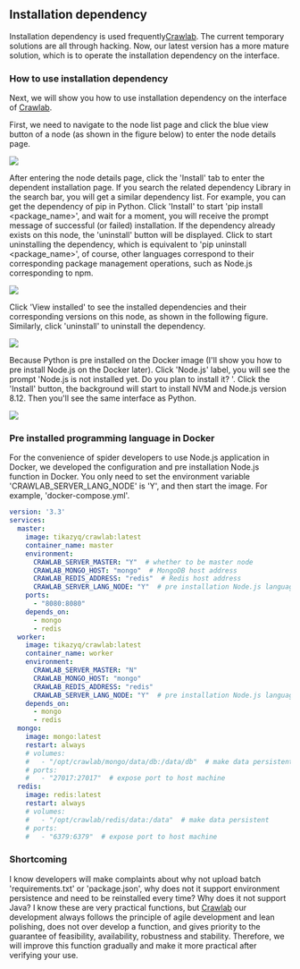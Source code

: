 ## Installation dependency

Installation dependency is used frequently[Crawlab](https://github.com/crawlab-team/crawlab). The current temporary solutions are all through hacking. Now, our latest version has a more mature solution, which is to operate the installation dependency on the interface.

### How to use installation dependency

Next, we will show you how to use installation dependency on the interface of [Crawlab](https://github.com/crawlab-team/crawlab).

First, we need to navigate to the node list page and click the blue view button of a node (as shown in the figure below) to enter the node details page.

![](http://static-docs.crawlab.cn/node-list.png)

After entering the node details page, click the 'Install' tab to enter the dependent installation page. If you search the related dependency Library in the search bar, you will get a similar dependency list. For example, you can get the dependency of pip in Python. Click 'Install' to start 'pip install <package_name>', and wait for a moment, you will receive the prompt message of successful (or failed) installation. If the dependency already exists on this node, the 'uninstall' button will be displayed. Click to start uninstalling the dependency, which is equivalent to 'pip uninstall <package_name>',  of course, other languages correspond to their corresponding package management operations, such as Node.js corresponding to npm.

![](http://static-docs.crawlab.cn/node-detail-installation.png)

Click 'View installed' to see the installed dependencies and their corresponding versions on this node, as shown in the following figure. Similarly, click 'uninstall' to uninstall the dependency.

![](http://static-docs.crawlab.cn/node-detail-installation-existing.png)

Because Python is pre installed on the Docker image (I'll show you how to pre install Node.js on the Docker later). Click 'Node.js' label, you will see the prompt 'Node.js is not installed yet. Do you plan to install it? '. Click the 'Install' button, the background will start to install NVM and Node.js version 8.12. Then you'll see the same interface as Python.

![](http://static-docs.crawlab.cn/node-detail-installation-lang.png)

### Pre installed programming language in Docker

For the convenience of spider developers to use Node.js application in Docker, we developed the configuration and pre installation Node.js function in Docker. You only need to set the environment variable 'CRAWLAB_SERVER_LANG_NODE' is 'Y', and then start the image. For example, 'docker-compose.yml'.

```yaml
version: '3.3'
services:
  master: 
    image: tikazyq/crawlab:latest
    container_name: master
    environment:
      CRAWLAB_SERVER_MASTER: "Y"  # whether to be master node
      CRAWLAB_MONGO_HOST: "mongo"  # MongoDB host address
      CRAWLAB_REDIS_ADDRESS: "redis"  # Redis host address
      CRAWLAB_SERVER_LANG_NODE: "Y"  # pre installation Node.js language environment
    ports:    
      - "8080:8080"
    depends_on:
      - mongo
      - redis
  worker:
    image: tikazyq/crawlab:latest
    container_name: worker
    environment:
      CRAWLAB_SERVER_MASTER: "N"
      CRAWLAB_MONGO_HOST: "mongo"
      CRAWLAB_REDIS_ADDRESS: "redis"
      CRAWLAB_SERVER_LANG_NODE: "Y"  # pre installation Node.js language environment
    depends_on:
      - mongo
      - redis
  mongo:
    image: mongo:latest
    restart: always
    # volumes:
    #   - "/opt/crawlab/mongo/data/db:/data/db"  # make data persistent 
    # ports:
    #   - "27017:27017"  # expose port to host machine
  redis:
    image: redis:latest
    restart: always
    # volumes:
    #   - "/opt/crawlab/redis/data:/data"  # make data persistent
    # ports:
    #   - "6379:6379"  # expose port to host machine
```

### Shortcoming

I know developers will make complaints about why not upload batch 'requirements.txt' or 'package.json', why does not it support environment persistence and need to be reinstalled every time? Why does it not support Java? I know these are very practical functions, but [Crawlab](https://github.com/crawlab-team/crawlab) our development always follows the principle of agile development and lean polishing, does not over develop a function, and gives priority to the guarantee of feasibility, availability, robustness and stability. Therefore, we will improve this function gradually and make it more practical after verifying your use.
